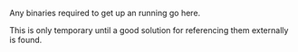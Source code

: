 Any binaries required to get up an running go here.

This is only temporary until a good solution for referencing them externally is found.
